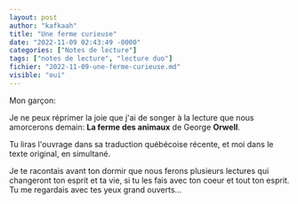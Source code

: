 ```yaml
---
layout: post
author: "kafkaah"
title: "Une ferme curieuse"
date: "2022-11-09 02:43:49 -0000"
categories: ["Notes de lecture"]
tags: ["notes de lecture", "lecture duo"]
fichier: "2022-11-09-une-ferme-curieuse.md"
visible: "oui"
---
```


Mon garçon:

Je ne peux réprimer la joie que j'ai de songer à la lecture que nous amorcerons demain:  **La ferme des animaux** de George **Orwell**.

Tu liras l'ouvrage dans sa traduction québécoise récente, et moi dans le texte original, en simultané.

Je te racontais avant ton dormir que nous ferons plusieurs lectures qui changeront ton esprit et ta vie, si tu les fais avec ton coeur et tout ton esprit.  Tu me regardais avec tes yeux grand ouverts...
